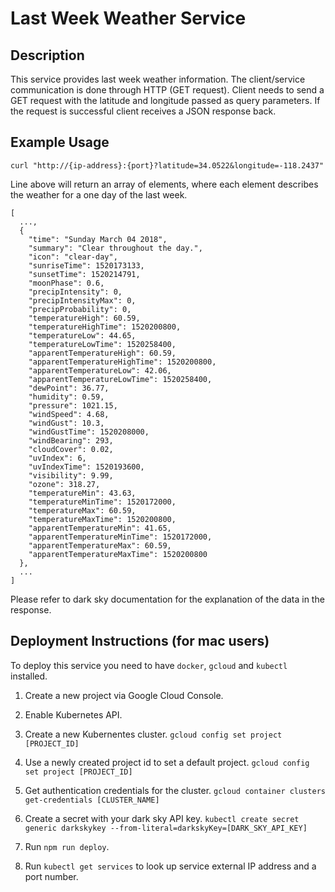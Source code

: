 # Last Week Weather Service

## Description

This service provides last week weather information.
The client/service communication is done through HTTP (GET request).
Client needs to send a GET request with the latitude and longitude passed as query parameters.
If the request is successful client receives a JSON response back.

## Example Usage

`curl "http://{ip-address}:{port}?latitude=34.0522&longitude=-118.2437"`

Line above will return an array of elements, where each element describes the
weather for a one day of the last week.
```
[
  ...,
  {
    "time": "Sunday March 04 2018",
    "summary": "Clear throughout the day.",
    "icon": "clear-day",
    "sunriseTime": 1520173133,
    "sunsetTime": 1520214791,
    "moonPhase": 0.6,
    "precipIntensity": 0,
    "precipIntensityMax": 0,
    "precipProbability": 0,
    "temperatureHigh": 60.59,
    "temperatureHighTime": 1520200800,
    "temperatureLow": 44.65,
    "temperatureLowTime": 1520258400,
    "apparentTemperatureHigh": 60.59,
    "apparentTemperatureHighTime": 1520200800,
    "apparentTemperatureLow": 42.06,
    "apparentTemperatureLowTime": 1520258400,
    "dewPoint": 36.77,
    "humidity": 0.59,
    "pressure": 1021.15,
    "windSpeed": 4.68,
    "windGust": 10.3,
    "windGustTime": 1520208000,
    "windBearing": 293,
    "cloudCover": 0.02,
    "uvIndex": 6,
    "uvIndexTime": 1520193600,
    "visibility": 9.99,
    "ozone": 318.27,
    "temperatureMin": 43.63,
    "temperatureMinTime": 1520172000,
    "temperatureMax": 60.59,
    "temperatureMaxTime": 1520200800,
    "apparentTemperatureMin": 41.65,
    "apparentTemperatureMinTime": 1520172000,
    "apparentTemperatureMax": 60.59,
    "apparentTemperatureMaxTime": 1520200800
  },
  ...
]
```
Please refer to dark sky documentation for the explanation
of the data in the response.

## Deployment Instructions (for mac users)

To deploy this service you need to have `docker`, `gcloud`
and `kubectl` installed.

1. Create a new project via Google Cloud Console.

2. Enable Kubernetes API.

3. Create a new Kubernentes cluster.
  `gcloud config set project [PROJECT_ID]`

4. Use a newly created project id to set a default project.
  `gcloud config set project [PROJECT_ID]`

5. Get authentication credentials for the cluster.
  `gcloud container clusters get-credentials [CLUSTER_NAME]`

6. Create a secret with your dark sky API key.
  `kubectl create secret generic darkskykey --from-literal=darkskyKey=[DARK_SKY_API_KEY]`

7. Run `npm run deploy`.

8. Run `kubectl get services` to look up service external IP address and a port number.
